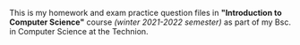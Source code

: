 This is my homework and exam practice question files in **"Introduction to Computer Science"** course *(winter 2021-2022 semester)* 
as part of my Bsc. in Computer Science at the Technion. 
